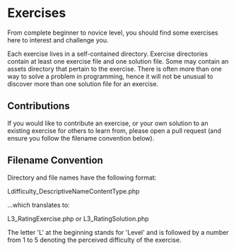Exercises
=============

From complete beginner to novice level, you should find some exercises here to interest and challenge you.

Each exercise lives in a self-contained directory.  Exercise directories contain at least one exercise file
and one solution file.  Some may contain an assets directory that pertain to the exercise.  There is often
more than one way to solve a problem in programming, hence it will not be unusual to discover more than
one solution file for an exercise.

Contributions
-------------

If you would like to contribute an exercise, or your own solution to an existing exercise for others to learn from, please open a pull
request (and ensure you follow the filename convention below).

Filename Convention 
-------------------

Directory and file names have the following format:

Ldifficulty_DescriptiveNameContentType.php  

...which translates to:

L3_RatingExercise.php  or  L3_RatingSolution.php

The letter 'L' at the beginning stands for 'Level' and is followed by a number from 1 to 5 denoting the
perceived difficulty of the exercise.